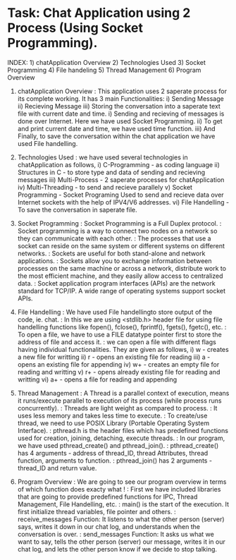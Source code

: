 # Task: Chat Application using 2 Process (Using Socket Programming).

INDEX:
	1) chatApplication Overview
	2) Technologies Used
	3) Socket Programming
	4) File handeling
	5) Thread Management
	6) Program Overview


1) chatApplication Overview
	: This application uses 2 saperate process for its complete working.
	It has 3 main Functionalities:
		i) Sending Message
		ii) Recieving Message
		iii) Storing the conversation into a saperate text file with current date and time.
	i) Sending and recieving of messages is done over Internet. Here we have used Socket Programming.
	ii) To get and print current date and time, we have used time function.
	iii) And Finally, to save the conversation within the chat application we have used File handelling.
	


2) Technologies Used
	: we have used several technologies in chatApplication as follows,
		i) C-Programming - as coding language
		ii) Structures in C - to store type and data of sending and recieving messages
		iii) Multi-Process - 2 saperate processes for chatApplication
		iv) Multi-Threading - to send and recieve parallely
		v) Socket Programming - Socket Programing Used to send and recieve data over Internet sockets with the help of IPV4/V6 addresses.
		vi) File Handelling - To save the conversation in saperate file.



3) Socket Programming
	: Socket Programming is a Full Duplex protocol.
	: Socket programming is a way to connect two nodes on a network so they can communicate with each other.
	: The processes that use a socket can reside on the same system or different systems on different networks.
	: Sockets are useful for both stand-alone and network applications.
	: Sockets allow you to exchange information between processes on the same machine or across a network, distribute work to the most efficient machine, and they easily allow access to centralized data.
	: Socket application program interfaces (APIs) are the network standard for TCP/IP. A wide range of operating systems support socket APIs.



4) File Handelling
	: We have used File handellingto store output of the code, ie. chat.
	: In this we are using <stdlib.h> header file for using file handelling functions like fopen(), fclose(), fprintf(), fgets(), fgetc(), etc.
	: To open a file, we have to use a FILE datatype pointer first to store the address of file and access it.
	: we can open a file with different flags having individual functionalities. They are given as follows,
		i) w - creates a new file for writting
		ii) r - opens an existing file for reading
		iii) a - opens an existing file for appending
		iv) w+ - creates an empty file for reading and writting
		v) r+ - opens already existing file for reading and writting
		vi) a+ - opens a file for reading and appending



5) Thread Management
	: A Thread is a parallel context of execution, means it runs/execute parallel to execution of its process (while process runs concurrently).
	: Threads are light weight as compared to process.
	: It uses less memory and takes less time to execute.
	: To create/use thread, we need to use POSIX Library (Portable Operating System Interface).
	: pthread.h is the header files which has predefined functions used for creation, joining, detaching, execute threads.
	: In our program, we have used pthread_create() and pthread_join().
	: pthread_create() has 4 arguments - address of thread_ID, thread Attributes, thread function, arguments to function.
	: pthread_join() has 2 arguments - thread_ID and return value. 



6) Program Overview
	: We are going to see our program overview in terms of which function does exacty what !
	: First we have included libraries that are going to provide predefined functions for IPC, Thread Management, File Handelling, etc.
	: main() is the start of the execution. It first initialize thread variables, file pointer and others.
	: receive_messages Function: It listens to what the other person (server) says, writes it down in our chat log, and understands when the conversation is over.
	: send_messages Function: It asks us what we want to say, tells the other person (server) our message, writes it in our chat log, and lets the other person know if we decide to stop talking.
	
	
	
	
